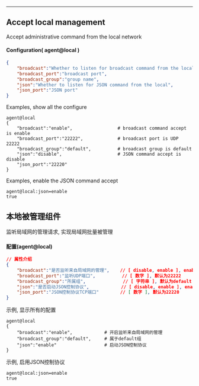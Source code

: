 ***
## Accept local management
Accept administrative command from the local network

#### Configuration( agent@local )
```json
{
    "broadcast":"Whether to listen for broadcast command from the local",  // [ disable, enable ]
    "broadcast_port":"broadcast port",                                     // [ number ], default is 22222
    "broadcast_group":"group name",                                        // [ string ], default is default
    "json":"Whether to listen for JSON command from the local",            // [ disable, enable ]
    "json_port":"JSON port"                                                // [ number ], defaultis 22220
}
```
Examples, show all the configure
```shell
agent@local
{
    "broadcast":"enable",                 # broadcast command accept is enable
    "broadcast_port":"22222",             # broadcast port is UDP 22222
    "broadcast_group":"default",          # broadcast group is default
    "json":"disable",                     # JSON command accept is disable
    "json_port":"22220"
}
```  
Examples, enable the JSON command accept
```shell
agent@local:json=enable
true
```  


## 本地被管理组件
监听局域网的管理请求, 实现局域网批量被管理

#### **配置(agent@local)** 
```json
// 属性介绍
{
    "broadcast":"是否监听来自局域网的管理",    // [ disable, enable ], enable为开启, disable或其它表示关闭
    "broadcast_port":"监听UDP端口",          // [ 数字 ], 默认为22222
    "broadcast_group":"所属组",              // [ 字符串 ], 默认为default
    "json":"是否启动JSON控制协议",            // [ disable, enable ], enable为开启, disable或其它为关闭(不建议默认开启, 除非局域网为安全信任区域)
    "json_port":"JSON控制协议TCP端口"        // [ 数字 ], 默认为22220
}
```
示例, 显示所有的配置
```shell
agent@local
{
    "broadcast":"enable",            # 开启监听来自局域网的管理
    "broadcast_group":"default",     # 属于default组
    "json":"enable"                  # 启动JSON控制协议
}
```
示例, 启用JSON控制协议
```shell
agent@local:json=enable
true
```  

